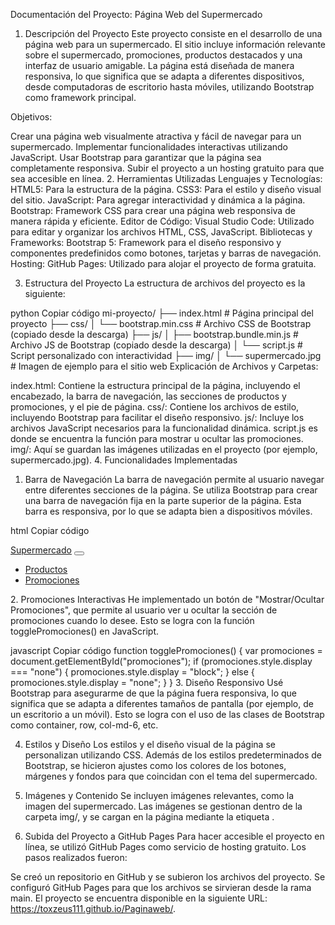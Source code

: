 Documentación del Proyecto: Página Web del Supermercado
1. Descripción del Proyecto
Este proyecto consiste en el desarrollo de una página web para un supermercado. El sitio incluye información relevante sobre el supermercado, promociones, productos destacados y una interfaz de usuario amigable. La página está diseñada de manera responsiva, lo que significa que se adapta a diferentes dispositivos, desde computadoras de escritorio hasta móviles, utilizando Bootstrap como framework principal.

Objetivos:

Crear una página web visualmente atractiva y fácil de navegar para un supermercado.
Implementar funcionalidades interactivas utilizando JavaScript.
Usar Bootstrap para garantizar que la página sea completamente responsiva.
Subir el proyecto a un hosting gratuito para que sea accesible en línea.
2. Herramientas Utilizadas
Lenguajes y Tecnologías:
HTML5: Para la estructura de la página.
CSS3: Para el estilo y diseño visual del sitio.
JavaScript: Para agregar interactividad y dinámica a la página.
Bootstrap: Framework CSS para crear una página web responsiva de manera rápida y eficiente.
Editor de Código:
Visual Studio Code: Utilizado para editar y organizar los archivos HTML, CSS, JavaScript.
Bibliotecas y Frameworks:
Bootstrap 5: Framework para el diseño responsivo y componentes predefinidos como botones, tarjetas y barras de navegación.
Hosting:
GitHub Pages: Utilizado para alojar el proyecto de forma gratuita.


3. Estructura del Proyecto
La estructura de archivos del proyecto es la siguiente:

python
Copiar código
mi-proyecto/
├── index.html             # Página principal del proyecto
├── css/
│   └── bootstrap.min.css  # Archivo CSS de Bootstrap (copiado desde la descarga)
├── js/
│   ├── bootstrap.bundle.min.js  # Archivo JS de Bootstrap (copiado desde la descarga)
│   └── script.js          # Script personalizado con interactividad
├── img/
│   └── supermercado.jpg   # Imagen de ejemplo para el sitio web
Explicación de Archivos y Carpetas:

index.html: Contiene la estructura principal de la página, incluyendo el encabezado, la barra de navegación, las secciones de productos y promociones, y el pie de página.
css/: Contiene los archivos de estilo, incluyendo Bootstrap para facilitar el diseño responsivo.
js/: Incluye los archivos JavaScript necesarios para la funcionalidad dinámica. script.js es donde se encuentra la función para mostrar u ocultar las promociones.
img/: Aquí se guardan las imágenes utilizadas en el proyecto (por ejemplo, supermercado.jpg).
4. Funcionalidades Implementadas
1. Barra de Navegación
La barra de navegación permite al usuario navegar entre diferentes secciones de la página. Se utiliza Bootstrap para crear una barra de navegación fija en la parte superior de la página. Esta barra es responsiva, por lo que se adapta bien a dispositivos móviles.

html
Copiar código
<nav class="navbar navbar-expand-lg navbar-dark bg-dark">
  <a class="navbar-brand" href="#">Supermercado</a>
  <button class="navbar-toggler" type="button" data-toggle="collapse" data-target="#navbarNav" aria-controls="navbarNav" aria-expanded="false" aria-label="Toggle navigation">
    <span class="navbar-toggler-icon"></span>
  </button>
  <div class="collapse navbar-collapse" id="navbarNav">
    <ul class="navbar-nav">
      <li class="nav-item active">
        <a class="nav-link" href="#productos">Productos</a>
      </li>
      <li class="nav-item">
        <a class="nav-link" href="#promociones">Promociones</a>
      </li>
    </ul>
  </div>
</nav>
2. Promociones Interactivas
He implementado un botón de "Mostrar/Ocultar Promociones", que permite al usuario ver u ocultar la sección de promociones cuando lo desee. Esto se logra con la función togglePromociones() en JavaScript.

javascript
Copiar código
function togglePromociones() {
  var promociones = document.getElementById("promociones");
  if (promociones.style.display === "none") {
    promociones.style.display = "block";
  } else {
    promociones.style.display = "none";
  }
}
3. Diseño Responsivo
Usé Bootstrap para asegurarme de que la página fuera responsiva, lo que significa que se adapta a diferentes tamaños de pantalla (por ejemplo, de un escritorio a un móvil). Esto se logra con el uso de las clases de Bootstrap como container, row, col-md-6, etc.

4. Estilos y Diseño
Los estilos y el diseño visual de la página se personalizan utilizando CSS. Además de los estilos predeterminados de Bootstrap, se hicieron ajustes como los colores de los botones, márgenes y fondos para que coincidan con el tema del supermercado.

5. Imágenes y Contenido
Se incluyen imágenes relevantes, como la imagen del supermercado. Las imágenes se gestionan dentro de la carpeta img/, y se cargan en la página mediante la etiqueta <img>.

5. Subida del Proyecto a GitHub Pages
Para hacer accesible el proyecto en línea, se utilizó GitHub Pages como servicio de hosting gratuito. Los pasos realizados fueron:

Se creó un repositorio en GitHub y se subieron los archivos del proyecto.
Se configuró GitHub Pages para que los archivos se sirvieran desde la rama main.
El proyecto se encuentra disponible en la siguiente URL: https://toxzeus111.github.io/Paginaweb/.
